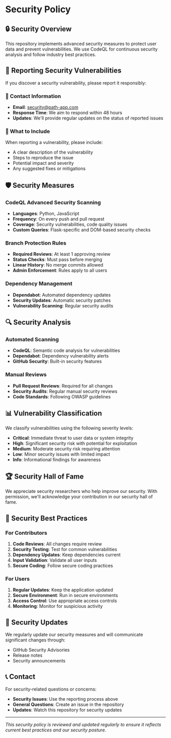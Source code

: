 # Security Policy

## 🔒 Security Overview

This repository implements advanced security measures to protect user data and prevent vulnerabilities. We use CodeQL for continuous security analysis and follow industry best practices.

## 🚨 Reporting Security Vulnerabilities

If you discover a security vulnerability, please report it responsibly:

### 📧 Contact Information
- **Email**: security@path-app.com
- **Response Time**: We aim to respond within 48 hours
- **Updates**: We'll provide regular updates on the status of reported issues

### 📝 What to Include
When reporting a vulnerability, please include:
- A clear description of the vulnerability
- Steps to reproduce the issue
- Potential impact and severity
- Any suggested fixes or mitigations

## 🛡️ Security Measures

### CodeQL Advanced Security Scanning
- **Languages**: Python, JavaScript
- **Frequency**: On every push and pull request
- **Coverage**: Security vulnerabilities, code quality issues
- **Custom Queries**: Flask-specific and DOM-based security checks

### Branch Protection Rules
- **Required Reviews**: At least 1 approving review
- **Status Checks**: Must pass before merging
- **Linear History**: No merge commits allowed
- **Admin Enforcement**: Rules apply to all users

### Dependency Management
- **Dependabot**: Automated dependency updates
- **Security Updates**: Automatic security patches
- **Vulnerability Scanning**: Regular security audits

## 🔍 Security Analysis

### Automated Scanning
- **CodeQL**: Semantic code analysis for vulnerabilities
- **Dependabot**: Dependency vulnerability alerts
- **GitHub Security**: Built-in security features

### Manual Reviews
- **Pull Request Reviews**: Required for all changes
- **Security Audits**: Regular manual security reviews
- **Code Standards**: Following OWASP guidelines

## 📊 Vulnerability Classification

We classify vulnerabilities using the following severity levels:

- **Critical**: Immediate threat to user data or system integrity
- **High**: Significant security risk with potential for exploitation
- **Medium**: Moderate security risk requiring attention
- **Low**: Minor security issues with limited impact
- **Info**: Informational findings for awareness

## 🏆 Security Hall of Fame

We appreciate security researchers who help improve our security. With permission, we'll acknowledge your contribution in our security hall of fame.

## 📜 Security Best Practices

### For Contributors
1. **Code Reviews**: All changes require review
2. **Security Testing**: Test for common vulnerabilities
3. **Dependency Updates**: Keep dependencies current
4. **Input Validation**: Validate all user inputs
5. **Secure Coding**: Follow secure coding practices

### For Users
1. **Regular Updates**: Keep the application updated
2. **Secure Environment**: Run in secure environments
3. **Access Control**: Use appropriate access controls
4. **Monitoring**: Monitor for suspicious activity

## 🔄 Security Updates

We regularly update our security measures and will communicate significant changes through:
- GitHub Security Advisories
- Release notes
- Security announcements

## 📞 Contact

For security-related questions or concerns:
- **Security Issues**: Use the reporting process above
- **General Questions**: Create an issue in the repository
- **Updates**: Watch this repository for security updates

---

*This security policy is reviewed and updated regularly to ensure it reflects current best practices and our security posture.*